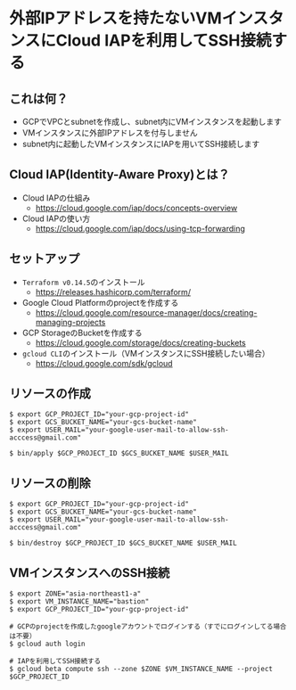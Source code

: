 # 外部IPアドレスを持たないVMインスタンスにCloud IAPを利用してSSH接続する

## これは何？
- GCPでVPCとsubnetを作成し、subnet内にVMインスタンスを起動します
- VMインスタンスに外部IPアドレスを付与しません
- subnet内に起動したVMインスタンスにIAPを用いてSSH接続します

## Cloud IAP(Identity-Aware Proxy)とは？
- Cloud IAPの仕組み
  - https://cloud.google.com/iap/docs/concepts-overview
- Cloud IAPの使い方
  - https://cloud.google.com/iap/docs/using-tcp-forwarding

## セットアップ
- `Terraform v0.14.5`のインストール
  - https://releases.hashicorp.com/terraform/
- Google Cloud Platformのprojectを作成する
  - https://cloud.google.com/resource-manager/docs/creating-managing-projects
- GCP StorageのBucketを作成する
  - https://cloud.google.com/storage/docs/creating-buckets
- `gcloud CLI`のインストール（VMインスタンスにSSH接続したい場合）
  - https://cloud.google.com/sdk/gcloud

## リソースの作成
```
$ export GCP_PROJECT_ID="your-gcp-project-id"
$ export GCS_BUCKET_NAME="your-gcs-bucket-name"
$ export USER_MAIL="your-google-user-mail-to-allow-ssh-acccess@gmail.com"

$ bin/apply $GCP_PROJECT_ID $GCS_BUCKET_NAME $USER_MAIL
```

## リソースの削除
```
$ export GCP_PROJECT_ID="your-gcp-project-id"
$ export GCS_BUCKET_NAME="your-gcs-bucket-name"
$ export USER_MAIL="your-google-user-mail-to-allow-ssh-acccess@gmail.com"

$ bin/destroy $GCP_PROJECT_ID $GCS_BUCKET_NAME $USER_MAIL
```

## VMインスタンスへのSSH接続
```
$ export ZONE="asia-northeast1-a"
$ export VM_INSTANCE_NAME="bastion"
$ export GCP_PROJECT_ID="your-gcp-project-id"

# GCPのprojectを作成したgoogleアカウントでログインする（すでにログインしてる場合は不要）
$ gcloud auth login

# IAPを利用してSSH接続する
$ gcloud beta compute ssh --zone $ZONE $VM_INSTANCE_NAME --project $GCP_PROJECT_ID
```
